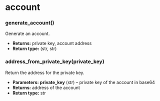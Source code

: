 # account

### generate_account()

Generate an account.

* **Returns:**
  private key, account address
* **Return type:**
  (str, str)

### address_from_private_key(private_key)

Return the address for the private key.

* **Parameters:**
  **private_key** (*str*) – private key of the account in base64
* **Returns:**
  address of the account
* **Return type:**
  str
